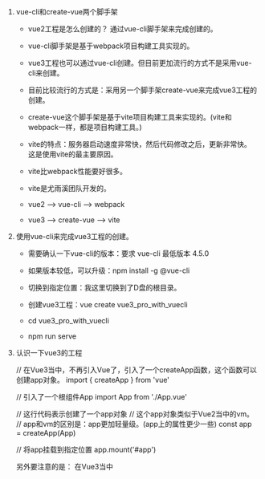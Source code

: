 1. vue-cli和create-vue两个脚手架
	
	* vue2工程是怎么创建的？
		通过vue-cli脚手架来完成创建的。
	
	* vue-cli脚手架是基于webpack项目构建工具实现的。

	* vue3工程也可以通过vue-cli创建。但目前更加流行的方式不是采用vue-cli来创建。

	* 目前比较流行的方式是：采用另一个脚手架create-vue来完成vue3工程的创建。

	* create-vue这个脚手架是基于vite项目构建工具来实现的。(vite和webpack一样，都是项目构建工具。)

	* vite的特点：服务器启动速度非常快，然后代码修改之后，更新非常快。这是使用vite的最主要原因。

	* vite比webpack性能要好很多。

	* vite是尤雨溪团队开发的。

	* vue2 --> vue-cli --> webpack

	* vue3 --> create-vue --> vite

2. 使用vue-cli来完成vue3工程的创建。

	* 需要确认一下vue-cli的版本：要求 vue-cli 最低版本 4.5.0

	* 如果版本较低，可以升级：npm install -g @vue-cli

	* 切换到指定位置：我这里切换到了D盘的根目录。

	* 创建vue3工程：vue create vue3_pro_with_vuecli

	* cd vue3_pro_with_vuecli

	* npm run serve

3. 认识一下vue3的工程
	
	// 在Vue3当中，不再引入Vue了，引入了一个createApp函数，这个函数可以创建app对象。
	import { createApp } from 'vue'

	// 引入了一个根组件App
	import App from './App.vue'

	// 这行代码表示创建了一个app对象
	// 这个app对象类似于Vue2当中的vm。
	// app和vm的区别是：app更加轻量级。(app上的属性更少一些)
	const app = createApp(App)

	// 将app挂载到指定位置
	app.mount('#app')

	另外要注意的是：
		在Vue3当中<template>标签中可以有多个根标签了。不需要只有一个根标签。

4. 了解vite
	* vite是一个项目构建工具。
	* vite比webpack好在哪里？
		第一：服务器启动速度快。
		第二：更新快。

5. 使用create-vue脚手架来创建vue3工程
	
	* 切换到要创建vue3工程的目录。
		d:

	* npm init vue@latest
		安装create-vue脚手架，同时创建vue3工程。
		如果你已经安装了create-vue脚手架，也不需要担心，还是采用这种方式创建vue3的工程。
		第一次检测到没有安装create-vue脚手架时，会提醒你安装： create-vue@3.6.1

		安装好create-vue脚手架之后，提醒你设置项目的名字。vue3_pro_with_createvue

	* cd vue3_pro_with_createvue

	* npm install

	* npm run dev (不是npm run serve)

6. 使用vite创建的工程和webpack创建的工程有何不同？
	
	* index.html放在了public的外面。没有在public当中了。
		vite以index.html作为入口，不再用main.js作为入口了。
	
	* 对于vite构建工具来说，配置文件是：vite.config.js
		vite.config.js类似于之前webpack当中的：vue.config.js
		也就是说如果配置代理的话，需要在vite.config.js文件中完成配置。
	
	* vite.config.js配置文件的说明在哪里？
		去vite官网找就行了。
	
	* 端口号也不一样了，不是8080了。

	* 内部实现肯定不同了，vite启动快，更新快。

7. 简单回顾一下Object.defineProperty是如何实现响应式处理的？

	这种方式存在什么问题？
		这种方式只能对修改(set)和读取(get)进行拦截。
		所以当给对象新增一个属性，或者删除对象的某个属性时，不会经过set和get，导致无法实现响应式。
		并且通过数组下标去修改数组中的数据，也不会实现响应式处理。
		.....

8. ES6新特性：window.Proxy对象。
	通过Proxy可以创建一个代理对象。
	语法规则：
		let proxyObj = new Proxy(targetObj, {
			get(target, propertyName){
				return target[propertyName]
			},
			set(target, propertyName, value){
				target[propertyName] = value
			},
			deleteProperty(target, propertyName){
				return delete target[propertyName]
			}
		})